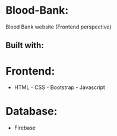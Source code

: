 # Blood-Bank:
Blood Bank website (Frontend perspective)


## Built with:
# Frontend:
* HTML - CSS - Bootstrap - Javascript
# Database:
* Firebase

